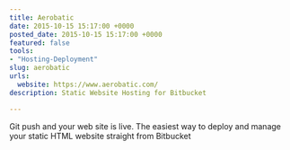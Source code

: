 ```yaml
---
title: Aerobatic
date: 2015-10-15 15:17:00 +0000
posted_date: 2015-10-15 15:17:00 +0000
featured: false
tools:
- "Hosting-Deployment"
slug: aerobatic
urls:
  website: https://www.aerobatic.com/
description: Static Website Hosting for Bitbucket

---
```

Git push and your web site is live. The easiest way to deploy and manage your static HTML website straight from Bitbucket
